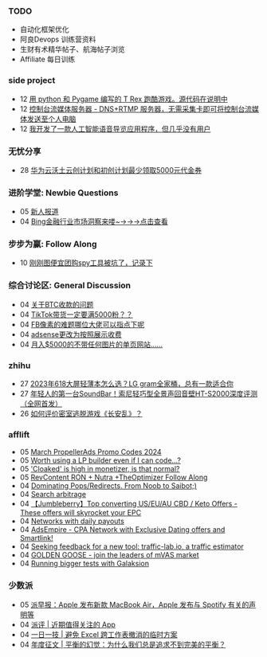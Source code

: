 ### TODO
-  自动化框架优化
-  阿良Devops 训练营资料
-  生财有术精华帖子、航海帖子浏览
-  Affiliate 每日训练

### side project
<!-- sideproject:START -->
-  12 [用 python 和 Pygame 编写的 T Rex 跑酷游戏。源代码在说明中](https://www.youtube.com/watch?v=pZySIXSelCA)
-  12 [控制台流媒体服务器 - DNS+RTMP 服务器，无需采集卡即可将控制台流媒体发送至个人电脑](https://github.com/Aioros/console-streaming-server)
-  12 [我开发了一款人工智能语音导览应用程序，但几乎没有用户](https://www.reddit.com/r/SideProject/comments/18gpp0e/ive_built_an_ai_audio_tour_app_but_have_almost_no/)<!-- sideproject:END -->


### 无忧分享
<!-- ruyo:START -->
-  28 [华为云沃土云创计划和初创计划最少领取5000元代金券](https://51.ruyo.net/18617.html)<!-- ruyo:END -->

### 进阶学堂: Newbie Questions
<!-- advertcn1:START -->
-  05 [新人报道](https://www.advertcn.com/thread-114213-1-1.html)
-  04 [Bing金融行业市场洞察来喽~→→→点击查看](https://www.advertcn.com/thread-114205-1-1.html)<!-- advertcn1:END -->

### 步步为赢: Follow Along
<!-- advertcn2:START -->
-  10 [刚刚图便宜团购spy工具被坑了，记录下](https://www.advertcn.com/thread-113954-1-1.html)<!-- advertcn2:END -->

### 综合讨论区: General Discussion
<!-- advertcn3:START -->
-  04 [关于BTC收款的问题](https://www.advertcn.com/thread-114207-1-1.html)
-  04 [TikTok带货一定要满5000粉？？](https://www.advertcn.com/thread-114202-1-1.html)
-  04 [FB像素的难题哪位大佬可以指点下呢](https://www.advertcn.com/thread-114201-1-1.html)
-  04 [adsense更改为按照展示收费](https://www.advertcn.com/thread-114199-1-1.html)
-  04 [月入$5000的不带任何图片的单页网站……](https://www.advertcn.com/thread-114196-1-1.html)<!-- advertcn3:END -->


### zhihu
<!-- zhihu:START -->
-  27 [2023年618大屏轻薄本怎么选？LG gram全家桶，总有一款适合你](http://zhuanlan.zhihu.com/p/632641888?utm_campaign=rss&utm_medium=rss&utm_source=rss&utm_content=title)
-  27 [年轻人的第一台SoundBar！索尼轻巧型全景声回音壁HT-S2000深度评测（全网首发）](http://zhuanlan.zhihu.com/p/630990296?utm_campaign=rss&utm_medium=rss&utm_source=rss&utm_content=title)
-  26 [如何评价密室逃脱游戏《长安乱》？](http://www.zhihu.com/question/563950552/answer/3045961312?utm_campaign=rss&utm_medium=rss&utm_source=rss&utm_content=title)<!-- zhihu:END -->

### afflift
<!-- afflift:START -->
-  05 [March PropellerAds Promo Codes 2024](https://afflift.com/f/threads/march-propellerads-promo-codes-2024.12746/)
-  05 [Worth using a LP builder even if I can code...?](https://afflift.com/f/threads/worth-using-a-lp-builder-even-if-i-can-code.12723/)
-  05 [&#39;Cloaked&#39; is high in monetizer, is that normal?](https://afflift.com/f/threads/cloaked-is-high-in-monetizer-is-that-normal.12749/)
-  05 [RevContent RON + Nutra +TheOptimizer Follow Along](https://afflift.com/f/threads/revcontent-ron-nutra-theoptimizer-follow-along.7210/)
-  04 [Dominating Pops/Redirects. From Noob to Saibot;&rpar;](https://afflift.com/f/threads/dominating-pops-redirects-from-noob-to-saibot.12496/)
-  04 [Search arbitrage](https://afflift.com/f/threads/search-arbitrage.12748/)
-  04 [【Jumbleberry】Top converting US/EU/AU CBD / Keto Offers - These offers will skyrocket your EPC](https://afflift.com/f/threads/%E3%80%90jumbleberry%E3%80%91top-converting-us-eu-au-cbd-keto-offers-these-offers-will-skyrocket-your-epc.12642/)
-  04 [Networks with daily payouts](https://afflift.com/f/threads/networks-with-daily-payouts.12747/)
-  04 [AdsEmpire - CPA Network with Exclusive Dating offers and Smartlink!](https://afflift.com/f/threads/adsempire-cpa-network-with-exclusive-dating-offers-and-smartlink.6820/)
-  04 [Seeking feedback for a new tool: traffic-lab.io, a traffic estimator](https://afflift.com/f/threads/seeking-feedback-for-a-new-tool-traffic-lab-io-a-traffic-estimator.12301/)
-  04 [GOLDEN GOOSE - join the leaders of mVAS market](https://afflift.com/f/threads/golden-goose-join-the-leaders-of-mvas-market.5191/)
-  04 [Running bigger tests with Galaksion](https://afflift.com/f/threads/running-bigger-tests-with-galaksion.12711/)<!-- afflift:END -->

### 少数派
<!-- sspai:START -->
-  05 [派早报：Apple 发布新款 MacBook Air，Apple 发布与 Spotify 有关的声明等](https://sspai.com/post/86902)
-  04 [派评 | 近期值得关注的 App](https://sspai.com/post/86890)
-  04 [一日一技 | 避免 Excel 跨工作表撤消的临时方案](https://sspai.com/post/86822)
-  04 [年度征文 | 平衡的幻觉：为什么我们总是追求不到完美的平衡？](https://sspai.com/post/86444)<!-- sspai:END -->
